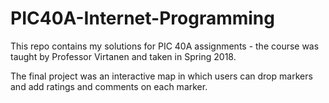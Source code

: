 # PIC40A-Internet-Programming

This repo contains my solutions for PIC 40A assignments - the course was taught by Professor Virtanen and taken in Spring 2018.

The final project was an interactive map in which users can drop markers and add ratings and comments on each marker. 

